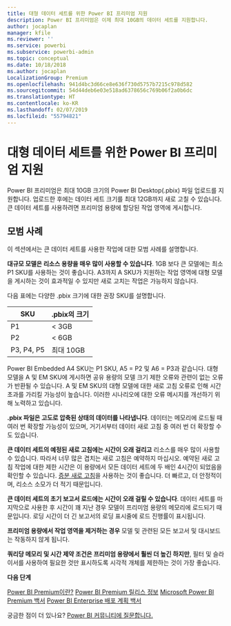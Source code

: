 ```yaml
---
title: 대형 데이터 세트를 위한 Power BI 프리미엄 지원
description: Power BI 프리미엄은 이제 최대 10GB의 데이터 세트를 지원합니다.
author: jocaplan
manager: kfile
ms.reviewer: ''
ms.service: powerbi
ms.subservice: powerbi-admin
ms.topic: conceptual
ms.date: 10/18/2018
ms.author: jocaplan
LocalizationGroup: Premium
ms.openlocfilehash: 941d4bc3d66ce8e636f730d5757b7215c978d582
ms.sourcegitcommit: 54d44deb6e03e518ad6378656c769b06f2a0b6dc
ms.translationtype: HT
ms.contentlocale: ko-KR
ms.lasthandoff: 02/07/2019
ms.locfileid: "55794821"
---
```

# <a name="power-bi-premium-support-for-large-datasets"></a>대형 데이터 세트를 위한 Power BI 프리미엄 지원

Power BI 프리미엄은 최대 10GB 크기의 Power BI Desktop(.pbix) 파일 업로드를 지원합니다. 업로드한 후에는 데이터 세트 크기를 최대 12GB까지 새로 고칠 수 있습니다. 큰 데이터 세트를 사용하려면 프리미엄 용량에 할당된 작업 영역에 게시합니다.
 
## <a name="best-practices"></a>모범 사례

이 섹션에서는 큰 데이터 세트를 사용한 작업에 대한 모범 사례를 설명합니다.

**대규모 모델은 리소스 용량을 매우 많이 사용할 수 있습니다**. 1GB 보다 큰 모델에는 최소 P1 SKU를 사용하는 것이 좋습니다. A3까지 A SKU가 지원하는 작업 영역에 대형 모델을 게시하는 것이 효과적일 수 있지만 새로 고치는 작업은 가능하지 않습니다.

다음 표에는 다양한 .pbix 크기에 대한 권장 SKU를 설명합니다.

   |SKU  |.pbix의 크기   |
   |---------|---------|
   |P1    | < 3GB        |
   |P2    | < 6GB        |
   |P3, P4, P5    | 최대 10GB   |

Power BI Embedded A4 SKU는 P1 SKU, A5 = P2 및 A6 = P3과 같습니다. 대형 모델을 A 및 EM SKU에 게시하면 공유 용량의 모델 크기 제한 오류와 관련이 없는 오류가 반환될 수 있습니다. A 및 EM SKU의 대형 모델에 대한 새로 고침 오류로 인해 시간 초과를 가리킬 가능성이 높습니다. 이러한 시나리오에 대한 오류 메시지를 개선하기 위해 노력하고 있습니다.

**.pbix 파일은 고도로 압축된 상태의 데이터를 나타냅니다**. 데이터는 메모리에 로드될 때 여러 번 확장할 가능성이 있으며, 거기서부터 데이터 새로 고침 중 여러 번 더 확장할 수도 있습니다.

**큰 데이터 세트의 예정된 새로 고침에는 시간이 오래 걸리고** 리소스를 매우 많이 사용할 수 있습니다. 따라서 너무 많은 겹치는 새로 고침은 예약하지 마십시오. 예약된 새로 고침 작업에 대한 제한 시간은 이 용량에서 모든 데이터 세트에 두 배인 4시간이 되었음을 확인할 수 있습니다. [증분 새로 고침](service-premium-incremental-refresh.md)을 사용하는 것이 좋습니다. 더 빠르고, 더 안정적이며, 리소스 소모가 더 적기 때문입니다.

**큰 데이터 세트의 초기 보고서 로드에는 시간이 오래 걸릴 수 있습니다**. 데이터 세트를 마지막으로 사용한 후 시간이 꽤 지난 경우 모델이 프리미엄 용량의 메모리에 로드되기 때문입니다. 로딩 시간이 더 긴 보고서의 로딩 표시줄에 로드 진행률이 표시됩니다.

**프리미엄 용량에서 작업 영역을 제거하는 경우** 모델 및 관련된 모든 보고서 및 대시보드는 작동하지 않게 됩니다.

**쿼리당 메모리 및 시간 제약 조건은 프리미엄 용량에서 훨씬 더 높긴 하지만**, 필터 및 슬라이서를 사용하여 필요한 것만 표시하도록 시각적 개체를 제한하는 것이 가장 좋습니다.

**다음 단계**

[Power BI Premium이란?](service-premium.md)
[Power BI Premium 릴리스 정보](service-premium-release-notes.md)
[Microsoft Power BI Premium 백서](https://aka.ms/pbipremiumwhitepaper)
[Power BI Enterprise 배포 계획 백서](https://aka.ms/pbienterprisedeploy)

궁금한 점이 더 있나요? [Power BI 커뮤니티에 질문합니다.](https://community.powerbi.com/)
